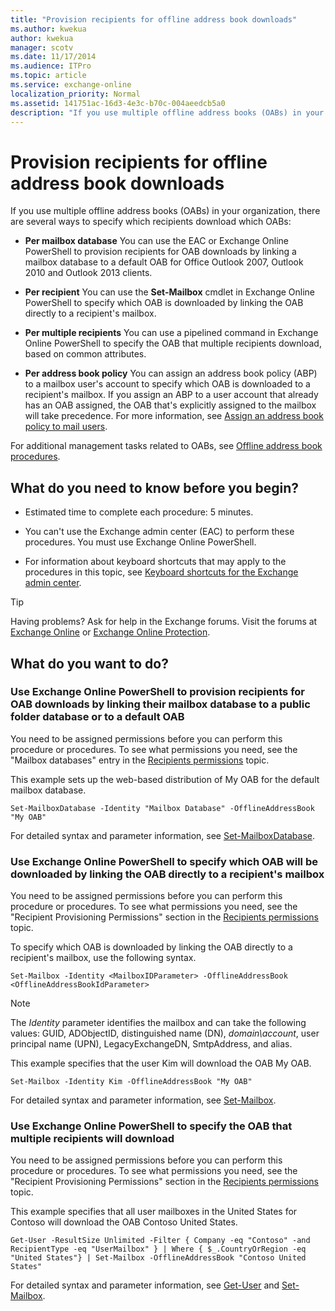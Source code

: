 ```yaml
---
title: "Provision recipients for offline address book downloads"
ms.author: kwekua
author: kwekua
manager: scotv
ms.date: 11/17/2014
ms.audience: ITPro
ms.topic: article
ms.service: exchange-online
localization_priority: Normal
ms.assetid: 141751ac-16d3-4e3c-b70c-004aeedcb5a0
description: "If you use multiple offline address books (OABs) in your organization, there are several ways to specify which recipients download which OABs:"
---
```


# Provision recipients for offline address book downloads

If you use multiple offline address books (OABs) in your organization, there are several ways to specify which recipients download which OABs:
  
- **Per mailbox database** You can use the EAC or Exchange Online PowerShell to provision recipients for OAB downloads by linking a mailbox database to a default OAB for Office Outlook 2007, Outlook 2010 and Outlook 2013 clients. 
    
- **Per recipient** You can use the **Set-Mailbox** cmdlet in Exchange Online PowerShell to specify which OAB is downloaded by linking the OAB directly to a recipient's mailbox. 
    
- **Per multiple recipients** You can use a pipelined command in Exchange Online PowerShell to specify the OAB that multiple recipients download, based on common attributes. 
    
- **Per address book policy** You can assign an address book policy (ABP) to a mailbox user's account to specify which OAB is downloaded to a recipient's mailbox. If you assign an ABP to a user account that already has an OAB assigned, the OAB that's explicitly assigned to the mailbox will take precedence. For more information, see [Assign an address book policy to mail users](../../address-books/address-book-policies/assign-an-address-book-policy-to-mail-users.md).
    
For additional management tasks related to OABs, see [Offline address book procedures](offline-address-book-procedures.md).
  
## What do you need to know before you begin?

- Estimated time to complete each procedure: 5 minutes.
    
- You can't use the Exchange admin center (EAC) to perform these procedures. You must use Exchange Online PowerShell.
    
- For information about keyboard shortcuts that may apply to the procedures in this topic, see [Keyboard shortcuts for the Exchange admin center](../../accessibility/keyboard-shortcuts-in-admin-center.md).
    
> [!TIP]
> Having problems? Ask for help in the Exchange forums. Visit the forums at [Exchange Online](https://go.microsoft.com/fwlink/p/?linkId=267542) or [Exchange Online Protection](https://go.microsoft.com/fwlink/p/?linkId=285351). 
  
## What do you want to do?

### Use Exchange Online PowerShell to provision recipients for OAB downloads by linking their mailbox database to a public folder database or to a default OAB

You need to be assigned permissions before you can perform this procedure or procedures. To see what permissions you need, see the "Mailbox databases" entry in the [Recipients permissions](https://technet.microsoft.com/library/5b690bcb-c6df-4511-90e1-08ca91f43b37.aspx) topic. 
  
This example sets up the web-based distribution of My OAB for the default mailbox database.
  
```
Set-MailboxDatabase -Identity "Mailbox Database" -OfflineAddressBook "My OAB"
```

For detailed syntax and parameter information, see [Set-MailboxDatabase](https://technet.microsoft.com/library/a01edc66-bc10-4f65-9df4-432cb9e88f58.aspx).
  
### Use Exchange Online PowerShell to specify which OAB will be downloaded by linking the OAB directly to a recipient's mailbox

You need to be assigned permissions before you can perform this procedure or procedures. To see what permissions you need, see the "Recipient Provisioning Permissions" section in the [Recipients permissions](https://technet.microsoft.com/library/5b690bcb-c6df-4511-90e1-08ca91f43b37.aspx) topic. 
  
To specify which OAB is downloaded by linking the OAB directly to a recipient's mailbox, use the following syntax.
  
```
Set-Mailbox -Identity <MailboxIDParameter> -OfflineAddressBook <OfflineAddressBookIdParameter>
```

> [!NOTE]
> The _Identity_ parameter identifies the mailbox and can take the following values: GUID, ADObjectID, distinguished name (DN), _domain\account_, user principal name (UPN), LegacyExchangeDN, SmtpAddress, and alias. 
  
This example specifies that the user Kim will download the OAB My OAB.
  
```
Set-Mailbox -Identity Kim -OfflineAddressBook "My OAB"
```

For detailed syntax and parameter information, see [Set-Mailbox](https://technet.microsoft.com/library/a0d413b9-d949-4df6-ba96-ac0906dedae2.aspx).
  
### Use Exchange Online PowerShell to specify the OAB that multiple recipients will download

You need to be assigned permissions before you can perform this procedure or procedures. To see what permissions you need, see the "Recipient Provisioning Permissions" section in the [Recipients permissions](https://technet.microsoft.com/library/5b690bcb-c6df-4511-90e1-08ca91f43b37.aspx) topic. 
  
This example specifies that all user mailboxes in the United States for Contoso will download the OAB Contoso United States.
  
```
Get-User -ResultSize Unlimited -Filter { Company -eq "Contoso" -and RecipientType -eq "UserMailbox" } | Where { $_.CountryOrRegion -eq "United States"} | Set-Mailbox -OfflineAddressBook "Contoso United States"
```

For detailed syntax and parameter information, see [Get-User](https://technet.microsoft.com/library/2a33c9e6-33da-438c-912d-28ce3f4c9afb.aspx) and [Set-Mailbox](https://technet.microsoft.com/library/a0d413b9-d949-4df6-ba96-ac0906dedae2.aspx).
  

